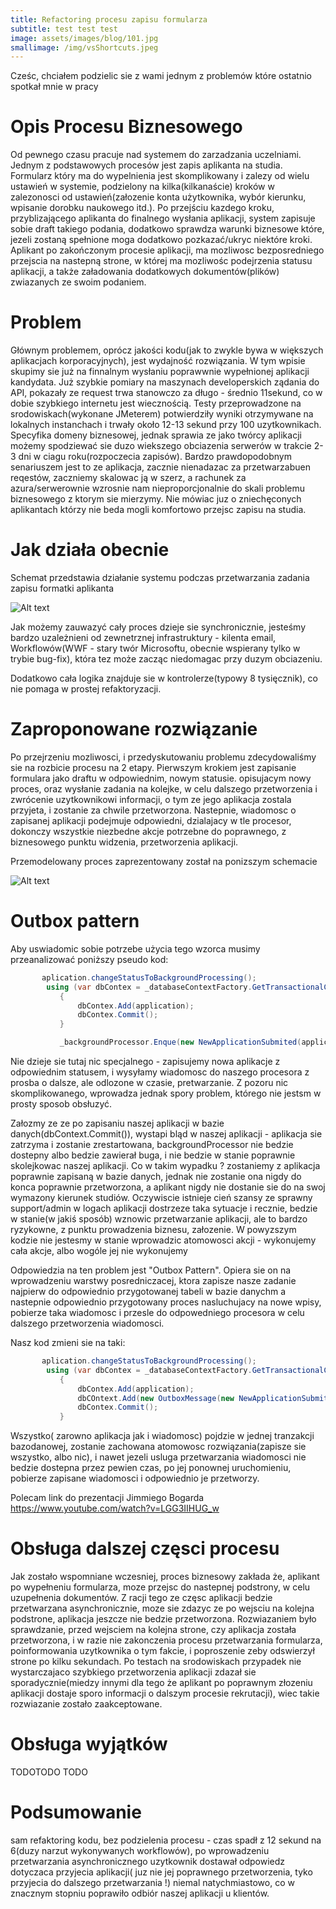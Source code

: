 ```yaml
---
title: Refactoring procesu zapisu formularza
subtitle: test test test
image: assets/images/blog/101.jpg
smallimage: /img/vsShortcuts.jpeg
---
```


Cześc, chciałem podzielic sie z wami jednym z problemów które ostatnio spotkał mnie w pracy

# Opis Procesu Biznesowego
Od pewnego czasu pracuje nad systemem do zarzadzania uczelniami. Jednym z podstawowych procesów jest zapis aplikanta na studia.
Formularz który ma do wypelnienia jest skomplikowany i zalezy od wielu ustawień w systemie, podzielony na kilka(kilkanaście) kroków w zalezonosci od ustawień(załozenie konta użytkownika, wybór kierunku, wpisanie dorobku naukowego itd.). Po przejściu kazdego kroku, przyblizającego aplikanta do finalnego wysłania aplikacji, system zapisuje sobie draft takiego podania, dodatkowo sprawdza warunki biznesowe które, jezeli zostaną spełnione moga dodatkowo pozkazać/ukryc niektóre kroki.
Aplikant po zakończonym procesie aplikacji, ma mozliwosc bezposredniego przejscia na nastepną strone, w której ma mozliwośc podejrzenia statusu aplikacji, a także załadowania dodatkowych dokumentów(plików) zwiazanych ze swoim podaniem. 

# Problem
Głównym problemem, oprócz jakości kodu(jak to zwykle bywa w większych aplikacjach korporacyjnych), jest wydajność rozwiązania.
W tym wpisie skupimy sie już na finnalnym wysłaniu poprawwnie wypełnionej aplikacji kandydata. 
Już szybkie pomiary na maszynach developerskich ządania do API, pokazały ze request trwa stanowczo za długo - średnio 11sekund, co w dobie szybkiego internetu jest wiecznością.
Testy przeprowadzone na srodowiskach(wykonane JMeterem) potwierdziły wyniki otrzymywane na lokalnych instanchach i trwały około 12-13 sekund przy 100 uzytkownikach.
Specyfika domeny biznesowej, jednak sprawia ze jako twórcy aplikacji możemy spodziewać sie duzo wiekszego obciazenia serwerów w trakcie 2-3 dni w ciagu roku(rozpoczecia zapisów). Bardzo prawdopodobnym senariuszem jest to ze aplikacja, zacznie nienadazac za przetwarzabuen reqestów, zaczniemy skalowac ją w szerz, a rachunek za azura/serwerownie wzrosnie nam nieproporcjonalnie do skali problemu biznesowego z ktorym sie mierzymy. Nie mówiac juz o zniechęconych aplikantach którzy nie beda mogli komfortowo przejsc zapisu na studia.

# Jak działa obecnie
Schemat przedstawia działanie systemu podczas przetwarzania zadania zapisu formatki aplikanta

![Alt text](/img/submitApplyNow_old.svg "Stary Proces")

Jak możemy zauwazyć cały proces dzieje sie synchronicznie, jesteśmy bardzo uzależnieni od zewnetrznej infrastruktury - kilenta email, Workflowów(WWF - stary twór Microsoftu, obecnie wspierany tylko w trybie bug-fix), która tez może zacząc niedomagac przy duzym obciazeniu.

Dodatkowo cała logika znajduje sie w kontrolerze(typowy 8 tysięcznik), co nie pomaga w prostej refaktoryzacji.

# Zaproponowane rozwiązanie
Po przejrzeniu mozliwosci, i przedyskutowaniu problemu zdecydowaliśmy sie na rozbicie procesu na 2 etapy. 
Pierwszym krokiem jest zapisanie formulara jako draftu w odpowiednim, nowym statusie. opisujacym nowy proces, oraz wysłanie zadania na kolejke, w celu dalszego przetworzenia i zwrócenie uzytkownikowi informacji, o tym ze jego aplikacja zostala przyjeta, i zostanie za chwile przetworzona.
Nastepnie, wiadomosc o zapisanej aplikacji podejmuje odpowiedni, dzialajacy w tle procesor, dokonczy wszystkie niezbedne akcje potrzebne do poprawnego, z biznesowego punktu widzenia, przetworzenia aplikacji.  

Przemodelowany proces zaprezentowany został na ponizszym schemacie

![Alt text](/img/submitApplyNow_new.svg "Nowy Proces")

# Outbox pattern

Aby uswiadomic sobie potrzebe użycia tego wzorca musimy przeanalizować poniższy pseudo kod:

 ```csharp        
        aplication.changeStatusToBackgroundProcessing();
         using (var dbContex = _databaseContextFactory.GetTransactionalContext())
            {
                dbContex.Add(application);
                dbContex.Commit();
            }

            _backgroundProcessor.Enque(new NewApplicationSubmited(applicaton.Id));
 ```
            
Nie dzieje sie tutaj nic specjalnego - zapisujemy nowa aplikacje z odpowiednim statusem, i wysyłamy wiadomosc do naszego procesora z prosba o dalsze, ale odlozone w czasie, pretwarzanie. Z pozoru nic skomplikowanego, wprowadza jednak spory problem, którego nie jestsm w prosty sposob obsłuzyć.

Załozmy ze ze po zapisaniu naszej aplikacji w bazie danych(dbContext.Commit()), wystapi bląd w naszej aplikacji - aplikacja sie zatrzyma i zostanie zrestartowana, backgroundProcessor nie bedzie dostepny albo bedzie zawierał buga, i nie bedzie w stanie poprawnie skolejkowac naszej aplikacji. 
Co w takim wypadku ? zostaniemy z aplikacja poprawnie zapisaną w bazie danych, jednak nie zostanie ona nigdy do konca poprawnie przetworzona, a aplikant nigdy nie dostanie sie do na swoj wymazony kierunek studiów. Oczywiscie istnieje cień szansy ze sprawny support/admin w logach aplikacji dostrzeze taka sytuacje i recznie, bedzie w stanie(w jakiś sposób) wznowic przetwarzanie aplikacji, ale to bardzo ryzykowne, z punktu prowadzenia biznesu, załozenie.
W powyzszym kodzie nie jestesmy w stanie wprowadzic atomowosci akcji - wykonujemy cała akcje, albo wogóle jej nie wykonujemy 

Odpowiedzia na ten problem jest "Outbox Pattern". Opiera sie on na wprowadzeniu warstwy posredniczacej, ktora zapisze nasze zadanie najpierw do odpowiednio przygotowanej tabeli w bazie danychm a  nastepnie odpowiednio przygotowany proces nasluchujacy na nowe wpisy, pobierze taka wiadomosc i przesle do odpowedniego procesora w celu dalszego przetworzenia wiadomosci.


Nasz kod zmieni sie na taki:

 ```csharp        
        aplication.changeStatusToBackgroundProcessing();
         using (var dbContex = _databaseContextFactory.GetTransactionalContext())
            {
                dbContex.Add(application);
                dbCOntext.Add(new OutboxMessage(new NewApplicationSubmited(applicaton.Id)));
                dbContex.Commit();
            }
 ```

Wszystko( zarowno aplikacja jak i wiadomosc) pojdzie w jednej tranzakcji bazodanowej, zostanie zachowana atomowosc rozwiązania(zapisze sie wszystko, albo nic), i nawet jezeli usluga przetwarzania wiadomosci nie bedzie dostepna przez pewien czas, po jej ponownej uruchomieniu, pobierze zapisane wiadomosci i odpowiednio je przetworzy. 


Polecam link do prezentacji Jimmiego Bogarda
https://www.youtube.com/watch?v=LGG3IIHUG_w

# Obsługa dalszej częsci procesu
Jak zostało wspomniane wczesniej, proces biznesowy zakłada że, aplikant po wypełneniu formularza, moze przejsc do nastepnej podstrony, w celu uzupełnenia dokumentów.
Z racji tego ze częsc aplikacji bedzie przetwarzana asynchronicznie, moze sie zdazyc ze po wejsciu na kolejna podstrone, aplikacja jeszcze nie bedzie przetworzona. 
Rozwiazaniem było sprawdzanie, przed wejsciem na kolejna strone, czy aplikacja została przetworzona, i w razie nie zakonczenia procesu przetwarzania formularza, poinformowania uzytkownika o tym fakcie, i poproszenie zeby odswierzył strone po kilku sekundach. 
Po testach na srodowiskach przypadek nie wystarczajaco szybkiego przetworzenia aplikacji zdazał sie sporadycznie(miedzy innymi dla tego że aplikant po poprawnym złozeniu aplikacji dostaje sporo informacji o dalszym procesie rekrutacji), wiec takie rozwiazanie zostało zaakceptowane.  

# Obsługa wyjątków 

TODOTODO TODO


# Podsumowanie
sam refaktoring kodu, bez podzielenia procesu - czas spadł z 12 sekund na 6(duzy narzut wykonywanych workflowów), po wprowadzeniu przetwarzania asynchronicznego uzytkownik dostawał odpowiedz dotyczaca przyjecia aplikacji( juz nie jej poprawnego przetworzenia, tyko przyjecia do dalszego przetwarzania !) niemal natychmiastowo, co w znacznym stopniu poprawiło odbiór naszej aplikacji u klientów.